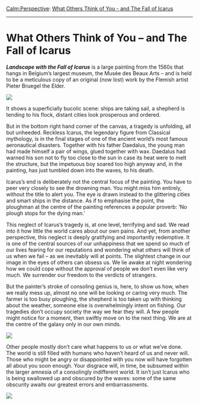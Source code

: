 [Calm:](https://www.theschooloflife.com/thebookoflife/category/calm/)[Perspective](https://www.theschooloflife.com/thebookoflife/category/calm/perspective/): [What Others Think of You - and The Fall of Icarus](https://www.theschooloflife.com/thebookoflife/what-others-think-of-you-and-the-fall-of-icarus/)

* * *

# What Others Think of You – and The Fall of Icarus

**_Landscape with the Fall of Icarus_** is a large painting from the 1560s that hangs in Belgium’s largest museum, the Musée des Beaux Arts – and is held to be a meticulous copy of an original (now lost) work by the Flemish artist Pieter Bruegel the Elder.

![](https://upload.wikimedia.org/wikipedia/commons/thumb/c/c2/Pieter_Bruegel_de_Oude_-_De_val_van_Icarus.jpg/1200px-Pieter_Bruegel_de_Oude_-_De_val_van_Icarus.jpg)

It shows a superficially bucolic scene: ships are taking sail, a shepherd is tending to his flock, distant cities look prosperous and ordered.

But in the bottom right hand corner of the canvas, a tragedy is unfolding, all but unheeded. Reckless Icarus, the legendary figure from Classical mythology, is in the final stages of one of the ancient world’s most famous aeronautical disasters. Together with his father Daedalus, the young man had made himself a pair of wings, glued together with wax. Daedalus had warned his son not to fly too close to the sun in case its heat were to melt the structure, but the impetuous boy soared too high anyway and, in the painting, has just tumbled down into the waves, to his death.

Icarus’s end is deliberately not the central focus of the painting. You have to peer very closely to see the drowning man. You might miss him entirely, without the title to alert you. The eye is drawn instead to the glittering cities and smart ships in the distance. As if to emphasise the point, the ploughman at the centre of the painting references a popular proverb: ‘No plough stops for the dying man.’

This neglect of Icarus’s tragedy is, at one level, terrifying and sad. We read into it how little the world cares about our own pains. And yet, from another perspective, this neglect is deeply gratifying and importantly redemptive. It is one of the central sources of our unhappiness that we spend so much of our lives fearing for our reputations and wondering what others will think of us when we fail – as we inevitably will at points. The slightest change in our image in the eyes of others can obsess us. We lie awake at night wondering how we could cope without the approval of people we don’t even like very much. We surrender our freedom to the verdicts of strangers.

But the painter’s stroke of consoling genius is, here, to show us how, when we really mess up, almost no one will be looking or caring very much. The farmer is too busy ploughing, the shepherd is too taken up with thinking about the weather, someone else is overwhelmingly intent on fishing. Our tragedies don’t occupy society the way we fear they will. A few people might notice for a moment, then swiftly move on to the next thing. We are at the centre of the galaxy only in our own minds.

![](https://upload.wikimedia.org/wikipedia/commons/thumb/6/6e/Der_Sturz_des_Ikarus_%28Ausschnitt%29.jpg/220px-Der_Sturz_des_Ikarus_%28Ausschnitt%29.jpg)

Other people mostly don’t care what happens to us or what we’ve done. The world is still filled with humans who haven’t heard of us and never will. Those who might be angry or disappointed with you now will have forgotten all about you soon enough. Your disgrace will, in time, be subsumed within the larger amnesia of a consolingly indifferent world. It isn’t just Icarus who is being swallowed up and obscured by the waves: some of the same obscurity awaits our greatest errors and embarrassments.

[![](https://img.youtube.com/vi/X75Roe_davA/0.jpg)](https://www.youtube.com/embed/X75Roe_davA '')
